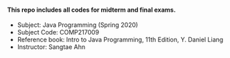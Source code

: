 #### This repo includes all codes for midterm and final exams. 
- Subject: Java Programming (Spring 2020)
- Subject Code: COMP217009
- Reference book: Intro to Java Programming, 11th Edition, Y. Daniel Liang
- Instructor: Sangtae Ahn
